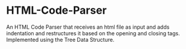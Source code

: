 # HTML-Code-Parser
An HTML Code Parser that receives an html file as input and adds indentation and restructures it based on the opening and closing tags. Implemented using the Tree Data Structure.
